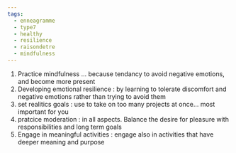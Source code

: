 ```yaml
---
tags:
  - enneagramme
  - type7
  - healthy
  - resilience
  - raisondetre
  - mindfulness
---
```


1. Practice mindfulness ... because tendancy to avoid negative emotions, and become more present
2. Developing emotional resilience : by learning to tolerate discomfort and negative emotions rather than trying to avoid them
3. set realitics goals : use to take on too many projects at once... most important for you
4. pratcice moderation : in all aspects. Balance the desire for pleasure with responsibilities and long term goals
5. Engage in meaningful activities : engage also in activities that have deeper meaning and purpose


